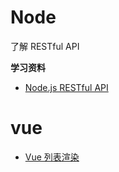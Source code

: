 # Node
了解  RESTful API

**学习资料**
* [Node.js RESTful API](https://www.runoob.com/nodejs/nodejs-restful-api.html)

# vue
* [Vue 列表渲染](https://cn.vuejs.org/v2/guide/list.html)